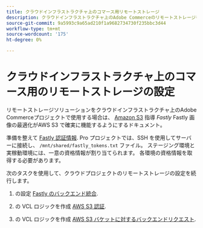 ```yaml
---
title: クラウドインフラストラクチャ上のコマース用リモートストレージ
description: クラウドインフラストラクチャ上のAdobe Commerceのリモートストレージを設定する方法に関するガイダンスを参照してください。
source-git-commit: 9a5993c9a65ad210f1a9682734730f235bbc3d44
workflow-type: tm+mt
source-wordcount: '175'
ht-degree: 0%

---
```



# クラウドインフラストラクチャ上のコマース用のリモートストレージの設定

リモートストレージソリューションをクラウドインフラストラクチャ上のAdobe Commerceプロジェクトで使用する場合は、 [Amazon S3](https://docs.fastly.com/en/guides/amazon-s3) 指導 _Fastly_ Fastly 画像の最適化がAWS S3 で確実に機能するようにするドキュメント。

準備を整えて [Fastly 認証情報](https://devdocs.magento.com/cloud/cdn/configure-fastly.html#cloud-fastly-creds). Pro プロジェクトでは、SSH を使用してサーバーに接続し、 `/mnt/shared/fastly_tokens.txt` ファイル。 ステージング環境と実稼動環境には、一意の資格情報が割り当てられます。 各環境の資格情報を取得する必要があります。

次のタスクを使用して、クラウドプロジェクトのリモートストレージの設定を続行します。

1. の設定 [Fastly のバックエンド統合](https://github.com/fastly/fastly-magento2/blob/master/Documentation/Guides/Edge-Modules/EDGE-MODULE-OTHER-CMS-INTEGRATION.md).

1. の VCL ロジックを作成 [AWS S3 認証](https://docs.fastly.com/en/guides/amazon-s3#using-an-amazon-s3-private-bucket).

1. の VCL ロジックを作成 [AWS S3 バケットに対するバックエンドリクエスト](https://developer.fastly.com/reference/vcl/variables/backend-connection/req-backend/).
